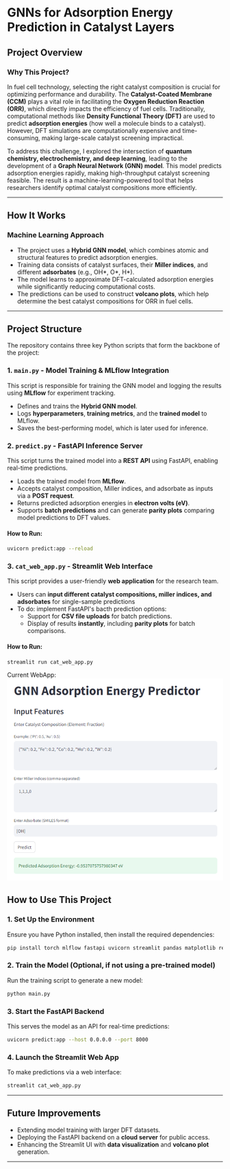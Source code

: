 # **GNNs for Adsorption Energy Prediction in Catalyst Layers**

## **Project Overview**

### **Why This Project?**
In fuel cell technology, selecting the right catalyst composition is crucial for optimizing performance and durability. The **Catalyst-Coated Membrane (CCM)** plays a vital role in facilitating the **Oxygen Reduction Reaction (ORR)**, which directly impacts the efficiency of fuel cells. Traditionally, computational methods like **Density Functional Theory (DFT)** are used to predict **adsorption energies** (how well a molecule binds to a catalyst). However, DFT simulations are computationally expensive and time-consuming, making large-scale catalyst screening impractical.

To address this challenge, I explored the intersection of **quantum chemistry, electrochemistry, and deep learning**, leading to the development of a **Graph Neural Network (GNN) model**. This model predicts adsorption energies rapidly, making high-throughput catalyst screening feasible. The result is a machine-learning-powered tool that helps researchers identify optimal catalyst compositions more efficiently.

---

## **How It Works**

### **Machine Learning Approach**
- The project uses a **Hybrid GNN model**, which combines atomic and structural features to predict adsorption energies.
- Training data consists of catalyst surfaces, their **Miller indices**, and different **adsorbates** (e.g., OH*, O*, H*).
- The model learns to approximate DFT-calculated adsorption energies while significantly reducing computational costs.
- The predictions can be used to construct **volcano plots**, which help determine the best catalyst compositions for ORR in fuel cells.

---

## **Project Structure**
The repository contains three key Python scripts that form the backbone of the project:

### **1. `main.py` - Model Training & MLflow Integration**
This script is responsible for training the GNN model and logging the results using **MLflow** for experiment tracking.
- Defines and trains the **Hybrid GNN model**.
- Logs **hyperparameters**, **training metrics**, and the **trained model** to MLflow.
- Saves the best-performing model, which is later used for inference.

### **2. `predict.py` - FastAPI Inference Server**
This script turns the trained model into a **REST API** using FastAPI, enabling real-time predictions.
- Loads the trained model from **MLflow**.
- Accepts catalyst composition, Miller indices, and adsorbate as inputs via a **POST request**.
- Returns predicted adsorption energies in **electron volts (eV)**.
- Supports **batch predictions** and can generate **parity plots** comparing model predictions to DFT values.

#### **How to Run:**
```bash
uvicorn predict:app --reload
```

### **3. `cat_web_app.py` - Streamlit Web Interface**
This script provides a user-friendly **web application** for the research team.

- Users can **input different catalyst compositions, miller indices, and adsorbates** for single-sample predictions
- To do: implement FastAPI's bacth prediction options:
    - Support for **CSV file uploads** for batch predictions.
    - Display of results **instantly**, including **parity plots** for batch comparisons.

#### **How to Run:**
```bash
streamlit run cat_web_app.py
```
Current WebApp:
![Description](images/web_app.png)


## **How to Use This Project**

### **1. Set Up the Environment**
Ensure you have Python installed, then install the required dependencies:
```bash
pip install torch mlflow fastapi uvicorn streamlit pandas matplotlib requests
```
### **2. Train the Model (Optional, if not using a pre-trained model)**

Run the training script to generate a new model:

```bash
python main.py
```
### **3. Start the FastAPI Backend**

This serves the model as an API for real-time predictions:

```bash
uvicorn predict:app --host 0.0.0.0 --port 8000

```
### **4. Launch the Streamlit Web App**

To make predictions via a web interface:

```bash
streamlit cat_web_app.py

```
---

## **Future Improvements**

- Extending model training with larger DFT datasets.
- Deploying the FastAPI backend on a **cloud server** for public access.
- Enhancing the Streamlit UI with **data visualization** and **volcano plot** generation.

---
